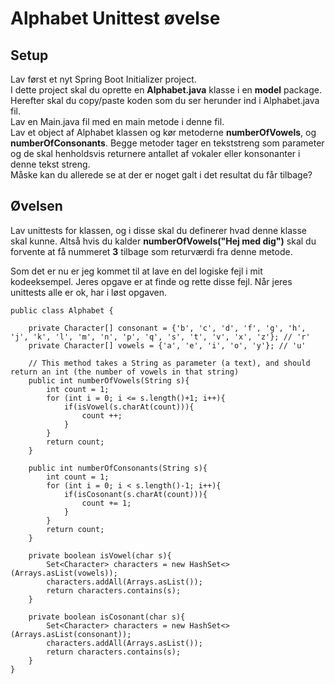 # Alphabet Unittest øvelse

## Setup
Lav først et nyt Spring Boot Initializer project.   
I dette project skal du oprette en **Alphabet.java** klasse i en **model** package.   
Herefter skal du copy/paste koden som du ser herunder ind i Alphabet.java fil.  
Lav en Main.java fil med en main metode i denne fil.  
Lav et object af Alphabet klassen og kør metoderne **numberOfVowels**, og **numberOfConsonants**. Begge metoder tager en tekststreng som parameter og de skal henholdsvis returnere antallet af vokaler eller konsonanter i denne tekst streng.      
Måske kan du allerede se at der er noget galt i det resultat du får tilbage?    

## Øvelsen
Lav unittests for klassen, og i disse skal du definerer hvad denne klasse skal kunne. Altså hvis du kalder **numberOfVowels("Hej med dig")** skal du forvente at få nummeret **3** tilbage som returværdi fra denne metode. 

Som det er nu er jeg kommet til at lave en del logiske fejl i mit kodeeksempel. Jeres opgave er at finde og rette disse fejl. Når jeres unittests alle er ok, har i løst opgaven.


````
public class Alphabet {

    private Character[] consonant = {'b', 'c', 'd', 'f', 'g', 'h', 'j', 'k', 'l', 'm', 'n', 'p', 'q', 's', 't', 'v', 'x', 'z'}; // 'r'
    private Character[] vowels = {'a', 'e', 'i', 'o', 'y'}; // 'u'

    // This method takes a String as parameter (a text), and should return an int (the number of vowels in that string)
    public int numberOfVowels(String s){
        int count = 1;
        for (int i = 0; i <= s.length()+1; i++){
            if(isVowel(s.charAt(count))){
                count ++;
            }
        }
        return count;
    }

    public int numberOfConsonants(String s){
        int count = 1;
        for (int i = 0; i < s.length()-1; i++){
            if(isCosonant(s.charAt(count))){
                count += 1;
            }
        }
        return count;
    }

    private boolean isVowel(char s){
        Set<Character> characters = new HashSet<>(Arrays.asList(vowels));
        characters.addAll(Arrays.asList());
        return characters.contains(s);
    }

    private boolean isCosonant(char s){
        Set<Character> characters = new HashSet<>(Arrays.asList(consonant));
        characters.addAll(Arrays.asList());
        return characters.contains(s);
    }
}

````

